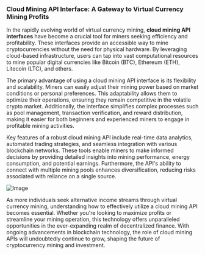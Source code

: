 ### Cloud Mining API Interface: A Gateway to Virtual Currency Mining Profits

In the rapidly evolving world of virtual currency mining, **cloud mining API interfaces** have become a crucial tool for miners seeking efficiency and profitability. These interfaces provide an accessible way to mine cryptocurrencies without the need for physical hardware. By leveraging cloud-based infrastructure, users can tap into vast computational resources to mine popular digital currencies like Bitcoin (BTC), Ethereum (ETH), Litecoin (LTC), and others.

The primary advantage of using a cloud mining API interface is its flexibility and scalability. Miners can easily adjust their mining power based on market conditions or personal preferences. This adaptability allows them to optimize their operations, ensuring they remain competitive in the volatile crypto market. Additionally, the interface simplifies complex processes such as pool management, transaction verification, and reward distribution, making it easier for both beginners and experienced miners to engage in profitable mining activities.

Key features of a robust cloud mining API include real-time data analytics, automated trading strategies, and seamless integration with various blockchain networks. These tools enable miners to make informed decisions by providing detailed insights into mining performance, energy consumption, and potential earnings. Furthermore, the API's ability to connect with multiple mining pools enhances diversification, reducing risks associated with reliance on a single source.

![Image](https://github.com/user-attachments/assets/31692037-0104-4703-abd1-696b6a7dd41b)

As more individuals seek alternative income streams through virtual currency mining, understanding how to effectively utilize a cloud mining API becomes essential. Whether you're looking to maximize profits or streamline your mining operation, this technology offers unparalleled opportunities in the ever-expanding realm of decentralized finance. With ongoing advancements in blockchain technology, the role of cloud mining APIs will undoubtedly continue to grow, shaping the future of cryptocurrency mining and investment.